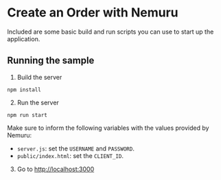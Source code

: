 # Create an Order with Nemuru

Included are some basic build and run scripts you can use to start up the application.

## Running the sample

1. Build the server

```shell
npm install
```

2. Run the server

```shell
npm run start
```

Make sure to inform the following variables with the values provided by Nemuru:

- `server.js`: set the `USERNAME` and `PASSWORD`.
- `public/index.html`: set the `CLIENT_ID`.

3. Go to [http://localhost:3000](http://localhost:3000)
